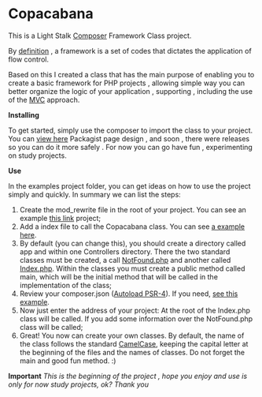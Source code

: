 # Copacabana
This is a Light Stalk [Composer](https://getcomposer.org/) Framework Class project.

By [definition](https://pt.wikipedia.org/wiki/Framework) , a framework is a set of codes that dictates the application of flow control.

Based on this I created a class that has the main purpose of enabling you to create a basic framework for PHP projects , allowing simple way you can better organize the logic of your application , supporting , including the use of the [MVC](https://en.wikipedia.org/wiki/Model%E2%80%93view%E2%80%93controller) approach.

**Installing**

To get started, simply use the composer to import the class to your project. You can [view here](https://packagist.org/packages/thiagotoledo/copacabana) Packagist page design , and soon , there were releases so you can do it more safely . 
For now you can go have fun , experimenting on study projects.

**Use**

In the examples project folder, you can get ideas on how to use the project simply and quickly. In summary we can list the steps:

1. Create the mod_rewrite file in the root of your project. You can see an example [this link](https://github.com/ThiagoToledoPHP/Copacabana/blob/master/examples/example1/.htaccess) project;
2. Add a index file to call the Copacabana class. You can see [a example here](https://github.com/ThiagoToledoPHP/Copacabana/blob/master/examples/example1/index.php).
3. By default (you can change this), you should create a directory called app and within one Controllers directory. There the two standard classes must be created, a call [NotFound.php](https://github.com/ThiagoToledoPHP/Copacabana/blob/master/examples/example1/app/Controllers/NotFound.php) and another called [Index.php](https://github.com/ThiagoToledoPHP/Copacabana/blob/master/examples/example1/app/Controllers/Index.php). Within the classes you must create a public method called main, which will be the initial method that will be called in the implementation of the class;
4. Review your composer.json ([Autoload PSR-4](http://www.php-fig.org/psr/psr-4/)). If you need, [see this example](https://github.com/ThiagoToledoPHP/Copacabana/blob/master/composer.json).
5. Now just enter the address of your project: At the root of the Index.php class will be called. If you add some information over the NotFound.php class will be called;
6. Great! You now can create your own classes. By default, the name of the class follows the standard [CamelCase](http://searchsoa.techtarget.com/definition/UpperCamelCase), keeping the capital letter at the beginning of the files and the names of classes. Do not forget the main and good fun method. :)

**Important**
_This is the beginning of the project , hope you enjoy and use is only for now study projects, ok? Thank you_